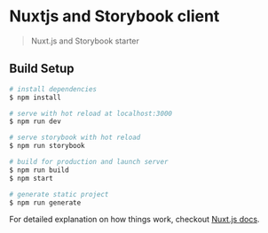 # Nuxtjs and Storybook client

> Nuxt.js and Storybook starter

## Build Setup

``` bash
# install dependencies
$ npm install

# serve with hot reload at localhost:3000
$ npm run dev

# serve storybook with hot reload
$ npm run storybook

# build for production and launch server
$ npm run build
$ npm start

# generate static project
$ npm run generate
```

For detailed explanation on how things work, checkout [Nuxt.js docs](https://nuxtjs.org).
